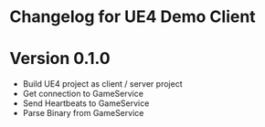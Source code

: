 # Changelog for UE4 Demo Client

# Version 0.1.0
* Build UE4 project as client / server project
* Get connection to GameService
* Send Heartbeats to GameService
* Parse Binary from GameService